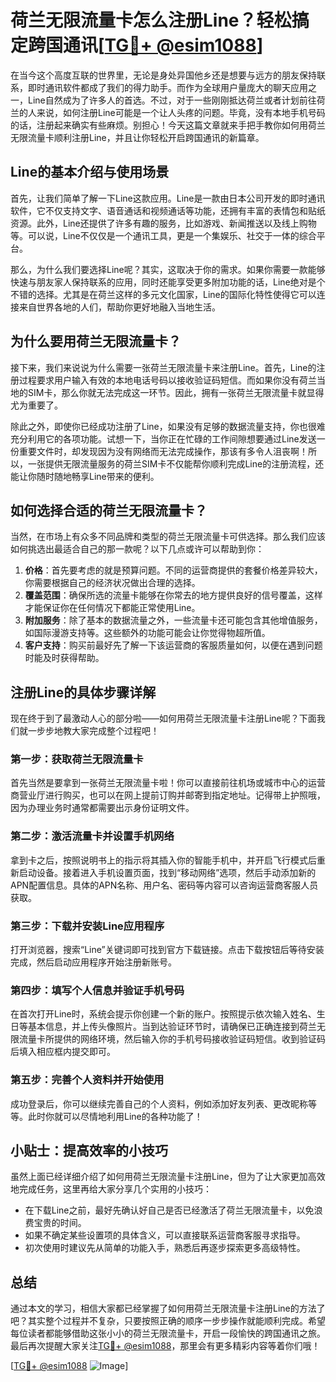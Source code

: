 # 荷兰无限流量卡怎么注册Line？轻松搞定跨国通讯[[TG💪+ @esim1088](https://t.me/s/esim1088)]

在当今这个高度互联的世界里，无论是身处异国他乡还是想要与远方的朋友保持联系，即时通讯软件都成了我们的得力助手。而作为全球用户量庞大的聊天应用之一，Line自然成为了许多人的首选。不过，对于一些刚刚抵达荷兰或者计划前往荷兰的人来说，如何注册Line可能是一个让人头疼的问题。毕竟，没有本地手机号码的话，注册起来确实有些麻烦。别担心！今天这篇文章就来手把手教你如何用荷兰无限流量卡顺利注册Line，并且让你轻松开启跨国通讯的新篇章。

## Line的基本介绍与使用场景

首先，让我们简单了解一下Line这款应用。Line是一款由日本公司开发的即时通讯软件，它不仅支持文字、语音通话和视频通话等功能，还拥有丰富的表情包和贴纸资源。此外，Line还提供了许多有趣的服务，比如游戏、新闻推送以及线上购物等。可以说，Line不仅仅是一个通讯工具，更是一个集娱乐、社交于一体的综合平台。

那么，为什么我们要选择Line呢？其实，这取决于你的需求。如果你需要一款能够快速与朋友家人保持联系的应用，同时还能享受更多附加功能的话，Line绝对是个不错的选择。尤其是在荷兰这样的多元文化国家，Line的国际化特性使得它可以连接来自世界各地的人们，帮助你更好地融入当地生活。

## 为什么要用荷兰无限流量卡？

接下来，我们来说说为什么需要一张荷兰无限流量卡来注册Line。首先，Line的注册过程要求用户输入有效的本地电话号码以接收验证码短信。而如果你没有荷兰当地的SIM卡，那么你就无法完成这一环节。因此，拥有一张荷兰无限流量卡就显得尤为重要了。

除此之外，即使你已经成功注册了Line，如果没有足够的数据流量支持，你也很难充分利用它的各项功能。试想一下，当你正在忙碌的工作间隙想要通过Line发送一份重要文件时，却发现因为没有网络而无法完成操作，那该有多令人沮丧啊！所以，一张提供无限流量服务的荷兰SIM卡不仅能帮你顺利完成Line的注册流程，还能让你随时随地畅享Line带来的便利。

## 如何选择合适的荷兰无限流量卡？

当然，在市场上有众多不同品牌和类型的荷兰无限流量卡可供选择。那么我们应该如何挑选出最适合自己的那一款呢？以下几点或许可以帮助到你：

1. **价格**：首先要考虑的就是预算问题。不同的运营商提供的套餐价格差异较大，你需要根据自己的经济状况做出合理的选择。
2. **覆盖范围**：确保所选的流量卡能够在你常去的地方提供良好的信号覆盖，这样才能保证你在任何情况下都能正常使用Line。
3. **附加服务**：除了基本的数据流量之外，一些流量卡还可能包含其他增值服务，如国际漫游支持等。这些额外的功能可能会让你觉得物超所值。
4. **客户支持**：购买前最好先了解一下该运营商的客服质量如何，以便在遇到问题时能及时获得帮助。

## 注册Line的具体步骤详解

现在终于到了最激动人心的部分啦——如何用荷兰无限流量卡注册Line呢？下面我们就一步步地教大家完成整个过程吧！

### 第一步：获取荷兰无限流量卡

首先当然是要拿到一张荷兰无限流量卡啦！你可以直接前往机场或城市中心的运营商营业厅进行购买，也可以在网上提前订购并邮寄到指定地址。记得带上护照哦，因为办理业务时通常都需要出示身份证明文件。

### 第二步：激活流量卡并设置手机网络

拿到卡之后，按照说明书上的指示将其插入你的智能手机中，并开启飞行模式后重新启动设备。接着进入手机设置页面，找到“移动网络”选项，然后手动添加新的APN配置信息。具体的APN名称、用户名、密码等内容可以咨询运营商客服人员获取。

### 第三步：下载并安装Line应用程序

打开浏览器，搜索“Line”关键词即可找到官方下载链接。点击下载按钮后等待安装完成，然后启动应用程序开始注册新账号。

### 第四步：填写个人信息并验证手机号码

在首次打开Line时，系统会提示你创建一个新的账户。按照提示依次输入姓名、生日等基本信息，并上传头像照片。当到达验证环节时，请确保已正确连接到荷兰无限流量卡所提供的网络环境，然后输入你的手机号码接收验证码短信。收到验证码后填入相应框内提交即可。

### 第五步：完善个人资料并开始使用

成功登录后，你可以继续完善自己的个人资料，例如添加好友列表、更改昵称等等。此时你就可以尽情地利用Line的各种功能了！

## 小贴士：提高效率的小技巧

虽然上面已经详细介绍了如何用荷兰无限流量卡注册Line，但为了让大家更加高效地完成任务，这里再给大家分享几个实用的小技巧：

- 在下载Line之前，最好先确认好自己是否已经激活了荷兰无限流量卡，以免浪费宝贵的时间。
- 如果不确定某些设置项的具体含义，可以直接联系运营商客服寻求指导。
- 初次使用时建议先从简单的功能入手，熟悉后再逐步探索更多高级特性。

## 总结

通过本文的学习，相信大家都已经掌握了如何用荷兰无限流量卡注册Line的方法了吧？其实整个过程并不复杂，只要按照正确的顺序一步步操作就能顺利完成。希望每位读者都能够借助这张小小的荷兰无限流量卡，开启一段愉快的跨国通讯之旅。最后再次提醒大家关注[TG💪+ @esim1088](https://t.me/s/esim1088)，那里会有更多精彩内容等着你们哦！

[[TG💪+ @esim1088](https://t.me/s/esim1088) ![Image](https://i.postimg.cc/4NQfJmqS/Snipaste-2025-05-13-00-14-12.png)]
